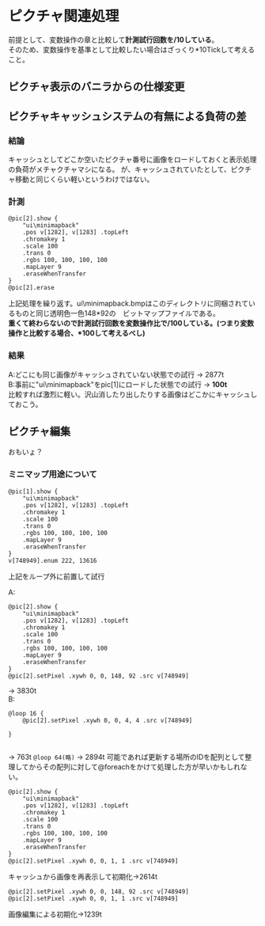 # ピクチャ関連処理  
前提として、変数操作の章と比較して**計測試行回数を/10している**。  
そのため、変数操作を基準として比較したい場合はざっくり\*10Tickして考えること。  
## ピクチャ表示のバニラからの仕様変更  
## ピクチャキャッシュシステムの有無による負荷の差  
### 結論
キャッシュとしてどこか空いたピクチャ番号に画像をロードしておくと表示処理の負荷がメチャクチャマシになる。
が、キャッシュされていたとして、ピクチャ移動と同じくらい軽いというわけではない。  
### 計測
```
@pic[2].show {
    "ui\minimapback"
    .pos v[1282], v[1283] .topLeft
    .chromakey 1
    .scale 100
    .trans 0
    .rgbs 100, 100, 100, 100
    .mapLayer 9
    .eraseWhenTransfer
}
@pic[2].erase
```
上記処理を繰り返す。ui\minimapback.bmpはこのディレクトリに同梱されているものと同じ透明色一色148*92の　ビットマップファイルである。    
**重くて終わらないので計測試行回数を変数操作比で/100している。(つまり変数操作と比較する場合、\*100して考えるべし)**  
    
### 結果
A:どこにも同じ画像がキャッシュされていない状態での試行 -> 2877t  
B:事前に"ui\minimapback"をpic[1]にロードした状態での試行 -> **100t**  
比較すれば激烈に軽い。沢山消したり出したりする画像はどこかにキャッシュしておこう。  
  
## ピクチャ編集  
おもいょ？
### ミニマップ用途について
```
@pic[1].show {
    "ui\minimapback"
    .pos v[1282], v[1283] .topLeft
    .chromakey 1
    .scale 100
    .trans 0
    .rgbs 100, 100, 100, 100
    .mapLayer 9
    .eraseWhenTransfer
}
v[748949].enum 222, 13616
```
上記をループ外に前置して試行

A:
```
@pic[2].show {
    "ui\minimapback"
    .pos v[1282], v[1283] .topLeft
    .chromakey 1
    .scale 100
    .trans 0
    .rgbs 100, 100, 100, 100
    .mapLayer 9
    .eraseWhenTransfer
}
@pic[2].setPixel .xywh 0, 0, 148, 92 .src v[748949]
```
 -> 3830t  
B:
```
@loop 16 {
    @pic[2].setPixel .xywh 0, 0, 4, 4 .src v[748949]
    
}


```
-> 763t 
`@loop 64(略)` -> 2894t
可能であれば更新する場所のIDを配列として整理してからその配列に対して@foreachをかけて処理した方が早いかもしれない。 

```
@pic[2].show {
    "ui\minimapback"
    .pos v[1282], v[1283] .topLeft
    .chromakey 1
    .scale 100
    .trans 0
    .rgbs 100, 100, 100, 100
    .mapLayer 9
    .eraseWhenTransfer
}
@pic[2].setPixel .xywh 0, 0, 1, 1 .src v[748949]
```
キャッシュから画像を再表示して初期化->2614t  
```
@pic[2].setPixel .xywh 0, 0, 148, 92 .src v[748949]
@pic[2].setPixel .xywh 0, 0, 1, 1 .src v[748949]
```
画像編集による初期化->1239t  
